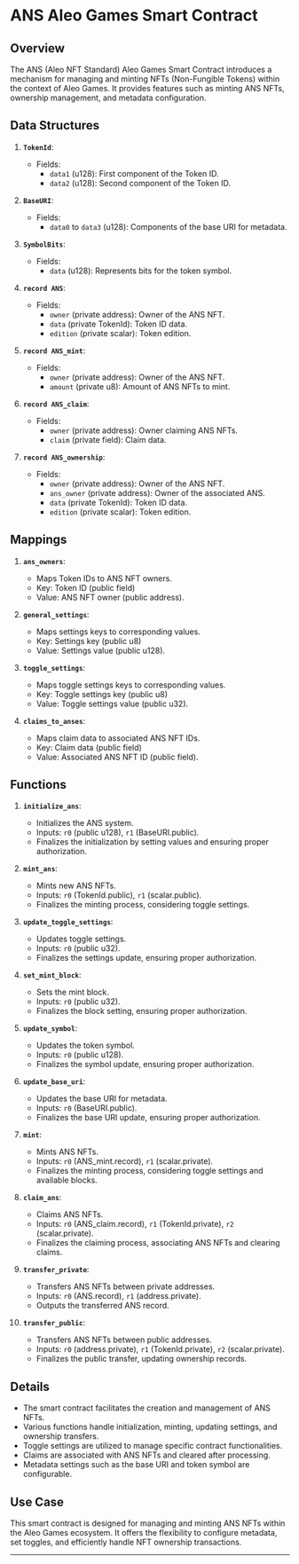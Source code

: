 # ANS Aleo Games Smart Contract

## Overview

The ANS (Aleo NFT Standard) Aleo Games Smart Contract introduces a mechanism for managing and minting NFTs (Non-Fungible Tokens) within the context of Aleo Games. It provides features such as minting ANS NFTs, ownership management, and metadata configuration.

## Data Structures

1. **`TokenId`**:
   - Fields:
     - `data1` (u128): First component of the Token ID.
     - `data2` (u128): Second component of the Token ID.

2. **`BaseURI`**:
   - Fields:
     - `data0` to `data3` (u128): Components of the base URI for metadata.

3. **`SymbolBits`**:
   - Fields:
     - `data` (u128): Represents bits for the token symbol.

4. **`record ANS`**:
   - Fields:
     - `owner` (private address): Owner of the ANS NFT.
     - `data` (private TokenId): Token ID data.
     - `edition` (private scalar): Token edition.

5. **`record ANS_mint`**:
   - Fields:
     - `owner` (private address): Owner of the ANS NFT.
     - `amount` (private u8): Amount of ANS NFTs to mint.

6. **`record ANS_claim`**:
   - Fields:
     - `owner` (private address): Owner claiming ANS NFTs.
     - `claim` (private field): Claim data.

7. **`record ANS_ownership`**:
   - Fields:
     - `owner` (private address): Owner of the ANS NFT.
     - `ans_owner` (private address): Owner of the associated ANS.
     - `data` (private TokenId): Token ID data.
     - `edition` (private scalar): Token edition.

## Mappings

1. **`ans_owners`**:
   - Maps Token IDs to ANS NFT owners.
   - Key: Token ID (public field)
   - Value: ANS NFT owner (public address).

2. **`general_settings`**:
   - Maps settings keys to corresponding values.
   - Key: Settings key (public u8)
   - Value: Settings value (public u128).

3. **`toggle_settings`**:
   - Maps toggle settings keys to corresponding values.
   - Key: Toggle settings key (public u8)
   - Value: Toggle settings value (public u32).

4. **`claims_to_anses`**:
   - Maps claim data to associated ANS NFT IDs.
   - Key: Claim data (public field)
   - Value: Associated ANS NFT ID (public field).

## Functions

1. **`initialize_ans`**:
   - Initializes the ANS system.
   - Inputs: `r0` (public u128), `r1` (BaseURI.public).
   - Finalizes the initialization by setting values and ensuring proper authorization.

2. **`mint_ans`**:
   - Mints new ANS NFTs.
   - Inputs: `r0` (TokenId.public), `r1` (scalar.public).
   - Finalizes the minting process, considering toggle settings.

3. **`update_toggle_settings`**:
   - Updates toggle settings.
   - Inputs: `r0` (public u32).
   - Finalizes the settings update, ensuring proper authorization.

4. **`set_mint_block`**:
   - Sets the mint block.
   - Inputs: `r0` (public u32).
   - Finalizes the block setting, ensuring proper authorization.

5. **`update_symbol`**:
   - Updates the token symbol.
   - Inputs: `r0` (public u128).
   - Finalizes the symbol update, ensuring proper authorization.

6. **`update_base_uri`**:
   - Updates the base URI for metadata.
   - Inputs: `r0` (BaseURI.public).
   - Finalizes the base URI update, ensuring proper authorization.

7. **`mint`**:
   - Mints ANS NFTs.
   - Inputs: `r0` (ANS_mint.record), `r1` (scalar.private).
   - Finalizes the minting process, considering toggle settings and available blocks.

8. **`claim_ans`**:
   - Claims ANS NFTs.
   - Inputs: `r0` (ANS_claim.record), `r1` (TokenId.private), `r2` (scalar.private).
   - Finalizes the claiming process, associating ANS NFTs and clearing claims.

9. **`transfer_private`**:
   - Transfers ANS NFTs between private addresses.
   - Inputs: `r0` (ANS.record), `r1` (address.private).
   - Outputs the transferred ANS record.

10. **`transfer_public`**:
    - Transfers ANS NFTs between public addresses.
    - Inputs: `r0` (address.private), `r1` (TokenId.private), `r2` (scalar.private).
    - Finalizes the public transfer, updating ownership records.

## Details

- The smart contract facilitates the creation and management of ANS NFTs.
- Various functions handle initialization, minting, updating settings, and ownership transfers.
- Toggle settings are utilized to manage specific contract functionalities.
- Claims are associated with ANS NFTs and cleared after processing.
- Metadata settings such as the base URI and token symbol are configurable.

## Use Case

This smart contract is designed for managing and minting ANS NFTs within the Aleo Games ecosystem. It offers the flexibility to configure metadata, set toggles, and efficiently handle NFT ownership transactions.

---
